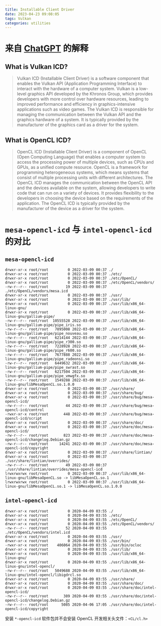 ```yaml
---
title: Installable Client Driver
date: 2023-04-23 09:08:05
tags: Vulkan
categories: utilities
---
```


# 来自 [ChatGPT](https://openprompt.co/ChatGPT) 的解释

## What is Vulkan ICD?

> Vulkan ICD (Installable Client Driver) is a software component that enables the Vulkan API (Application Programming Interface) to interact with the hardware of a computer system. Vulkan is a low-level graphics API developed by the Khronos Group, which provides developers with more control over hardware resources, leading to improved performance and efficiency in graphics-intensive applications such as video games. The Vulkan ICD is responsible for managing the communication between the Vulkan API and the graphics hardware of a system. It is typically provided by the manufacturer of the graphics card as a driver for the system.

<!--more-->

## What is OpenCL ICD?

> OpenCL ICD (Installable Client Driver) is a component of OpenCL (Open Computing Language) that enables a computer system to access the processing power of multiple devices, such as CPUs and GPUs, as a unified compute resource. OpenCL is a framework for programming heterogeneous systems, which means systems that consist of multiple processing units with different architectures. The OpenCL ICD manages the communication between the OpenCL API and the devices available on the system, allowing developers to write code that can run on a variety of devices. It provides flexibility to the developers in choosing the device based on the requirements of the application. The OpenCL ICD is typically provided by the manufacturer of the device as a driver for the system.

# `mesa-opencl-icd` 与 `intel-opencl-icd` 的对比

## `mesa-opencl-icd`

```
drwxr-xr-x root/root         0 2022-03-09 00:37 ./
drwxr-xr-x root/root         0 2022-03-09 00:37 ./etc/
drwxr-xr-x root/root         0 2022-03-09 00:37 ./etc/OpenCL/
drwxr-xr-x root/root         0 2022-03-09 00:37 ./etc/OpenCL/vendors/
-rw-r--r-- root/root        19 2022-03-09 00:37 ./etc/OpenCL/vendors/mesa.icd
drwxr-xr-x root/root         0 2022-03-09 00:37 ./usr/
drwxr-xr-x root/root         0 2022-03-09 00:37 ./usr/lib/
drwxr-xr-x root/root         0 2022-03-09 00:37 ./usr/lib/x86_64-linux-gnu/
drwxr-xr-x root/root         0 2022-03-09 00:37 ./usr/lib/x86_64-linux-gnu/gallium-pipe/
-rw-r--r-- root/root  10555528 2022-03-09 00:37 ./usr/lib/x86_64-linux-gnu/gallium-pipe/pipe_iris.so
-rw-r--r-- root/root   7895008 2022-03-09 00:37 ./usr/lib/x86_64-linux-gnu/gallium-pipe/pipe_nouveau.so
-rw-r--r-- root/root   6214144 2022-03-09 00:37 ./usr/lib/x86_64-linux-gnu/gallium-pipe/pipe_r300.so
-rw-r--r-- root/root   7228928 2022-03-09 00:37 ./usr/lib/x86_64-linux-gnu/gallium-pipe/pipe_r600.so
-rw-r--r-- root/root   7677888 2022-03-09 00:37 ./usr/lib/x86_64-linux-gnu/gallium-pipe/pipe_radeonsi.so
-rw-r--r-- root/root   6449632 2022-03-09 00:37 ./usr/lib/x86_64-linux-gnu/gallium-pipe/pipe_swrast.so
-rw-r--r-- root/root   6217504 2022-03-09 00:37 ./usr/lib/x86_64-linux-gnu/gallium-pipe/pipe_vmwgfx.so
-rw-r--r-- root/root   1549288 2022-03-09 00:37 ./usr/lib/x86_64-linux-gnu/libMesaOpenCL.so.1.0.0
drwxr-xr-x root/root         0 2022-03-09 00:37 ./usr/share/
drwxr-xr-x root/root         0 2022-03-09 00:37 ./usr/share/bug/
drwxr-xr-x root/root         0 2022-03-09 00:37 ./usr/share/bug/mesa-opencl-icd/
-rw-r--r-- root/root        44 2022-03-09 00:37 ./usr/share/bug/mesa-opencl-icd/control
-rwxr-xr-x root/root       448 2022-03-09 00:37 ./usr/share/bug/mesa-opencl-icd/script
drwxr-xr-x root/root         0 2022-03-09 00:37 ./usr/share/doc/
drwxr-xr-x root/root         0 2022-03-09 00:37 ./usr/share/doc/mesa-opencl-icd/
-rw-r--r-- root/root       823 2022-03-09 00:37 ./usr/share/doc/mesa-opencl-icd/changelog.Debian.gz
-rw-r--r-- root/root     14241 2022-03-09 00:37 ./usr/share/doc/mesa-opencl-icd/copyright
drwxr-xr-x root/root         0 2022-03-09 00:37 ./usr/share/lintian/
drwxr-xr-x root/root         0 2022-03-09 00:37 ./usr/share/lintian/overrides/
-rw-r--r-- root/root        49 2022-03-09 00:37 ./usr/share/lintian/overrides/mesa-opencl-icd
lrwxrwxrwx root/root         0 2022-03-09 00:37 ./usr/lib/x86_64-linux-gnu/libMesaOpenCL.so -> libMesaOpenCL.so.1
lrwxrwxrwx root/root         0 2022-03-09 00:37 ./usr/lib/x86_64-linux-gnu/libMesaOpenCL.so.1 -> libMesaOpenCL.so.1.0.0
```

## `intel-opencl-icd`

```
drwxr-xr-x root/root         0 2020-04-09 03:55 ./
drwxr-xr-x root/root         0 2020-04-09 03:55 ./etc/
drwxr-xr-x root/root         0 2020-04-09 03:55 ./etc/OpenCL/
drwxr-xr-x root/root         0 2020-04-09 03:55 ./etc/OpenCL/vendors/
-rw-r--r-- root/root        52 2020-04-09 03:55 ./etc/OpenCL/vendors/intel.icd
drwxr-xr-x root/root         0 2020-04-09 03:55 ./usr/
drwxr-xr-x root/root         0 2020-04-09 03:55 ./usr/bin/
-rwxr-xr-x root/root    406064 2020-04-09 03:55 ./usr/bin/ocloc
drwxr-xr-x root/root         0 2020-04-09 03:55 ./usr/lib/
drwxr-xr-x root/root         0 2020-04-09 03:55 ./usr/lib/x86_64-linux-gnu/
drwxr-xr-x root/root         0 2020-04-09 03:55 ./usr/lib/x86_64-linux-gnu/intel-opencl/
-rw-r--r-- root/root   5049688 2020-04-09 03:55 ./usr/lib/x86_64-linux-gnu/intel-opencl/libigdrcl.so
drwxr-xr-x root/root         0 2020-04-09 03:55 ./usr/share/
drwxr-xr-x root/root         0 2020-04-09 03:55 ./usr/share/doc/
drwxr-xr-x root/root         0 2020-04-09 03:55 ./usr/share/doc/intel-opencl-icd/
-rw-r--r-- root/root       389 2020-04-09 03:55 ./usr/share/doc/intel-opencl-icd/changelog.Debian.gz
-rw-r--r-- root/root      5085 2020-04-06 17:05 ./usr/share/doc/intel-opencl-icd/copyright
```

安装 `*-opencl-icd` 软件包并不会安装 OpenCL 开发相关头文件：`<CL/cl.h>`


